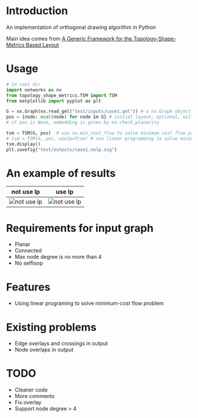 # Introduction

An implementation of orthogonal drawing algorithm in Python

Main idea comes from [A Generic Framework for the Topology-Shape-Metrics Based Layout](https://rtsys.informatik.uni-kiel.de/~biblio/downloads/theses/pkl-mt.pdf)

# Usage
```Python
# in root dir
import networkx as nx
from topology_shape_metrics.TSM import TSM
from matplotlib import pyplot as plt

G = nx.Graph(nx.read_gml("test/inputs/case1.gml")) # a nx.Graph object
pos = {node: eval(node) for node in G} # initial layout, optional, will be converted to a embedding
# if pos is None, embedding is given by nx.check_planarity

tsm = TSM(G, pos)  # use nx.min_cost_flow to solve minimum cost flow program
# tsm = TSM(G, pos, uselp=True) # use linear programming to solve minimum cost flow program
tsm.display()
plt.savefig("test/outputs/case1.nolp.svg")
```

# An example of results
|not use lp | use lp|
|---|---|
|![not use lp](https://raw.githubusercontent.com/rawfh/orthogonal-drawing-algorithm/master/test/outputs/case1.nolp.svg)|![not use lp](https://raw.githubusercontent.com/rawfh/orthogonal-drawing-algorithm/master/test/outputs/case1.lp.svg)|

# Requirements for input graph
* Planar
* Connected
* Max node degree is no more than 4
* No selfloop

# Features
* Using linear programing to solve minimum-cost flow problem

# Existing problems
* Edge overlays and crossings in output
* Node overlaps in output


# TODO
* Cleaner code
* More comments
* Fix overlay
* Support node degree > 4